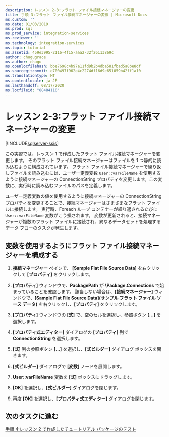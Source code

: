 ```yaml
---
description: レッスン 2-3:フラット ファイル接続マネージャーの変更
title: 手順 3:フラット ファイル接続マネージャーの変換 | Microsoft Docs
ms.custom: ''
ms.date: 01/03/2019
ms.prod: sql
ms.prod_service: integration-services
ms.reviewer: ''
ms.technology: integration-services
ms.topic: tutorial
ms.assetid: 459e3995-2116-4f15-aaa2-32f26113869c
author: chugugrace
ms.author: chugu
ms.openlocfilehash: bbe7698c4b97a11fd9b2b4dba581fbad5a8be8df
ms.sourcegitcommit: e700497f962e4c2274df16d9e651059b42ff1a10
ms.translationtype: HT
ms.contentlocale: ja-JP
ms.lasthandoff: 08/17/2020
ms.locfileid: "88484110"
---
```

# <a name="lesson-2-3-modify-the-flat-file-connection-manager"></a>レッスン 2-3:フラット ファイル接続マネージャーの変更

[!INCLUDE[sqlserver-ssis](../includes/applies-to-version/sqlserver-ssis.md)]

この実習では、レッスン 1 で作成したフラット ファイル接続マネージャーを変更します。 そのフラット ファイル接続マネージャーはファイルを 1 つ静的に読み込むように構成されています。 フラット ファイル接続マネージャーで繰り返しファイルを読み込むには、ユーザー定義変数 `User::varFileName` を使用するように接続マネージャーの ConnectionString プロパティを変更します。この変数に、実行時に読み込むファイルのパスを定義します。  
  
ユーザー定義変数の値を使用するように接続マネージャーの ConnectionString プロパティを変更することで、接続マネージャーはさまざまなフラット ファイルに接続します。 実行時、Foreach ループ コンテナーが繰り返されるたびに `User::varFileName` 変数がこう損されます。 変数が更新されると、接続マネージャーが複数のフラット ファイルに接続され、異なるデータセットを処理するデータ フローのタスクが発生します。  
  
## <a name="configure-the-flat-file-connection-manager-to-use-a-variable"></a>変数を使用するようにフラット ファイル接続マネージャーを構成する  
  
1.  **接続マネージャー** ペインで、 **[Sample Flat File Source Data]** を右クリックして **[プロパティ]** をクリックします。  

2.  **[プロパティ]** ウィンドウで、**PackagePath** が **\Package.Connections** で始まっていることを確認します。 該当しない場合は、**[接続マネージャー]** ウィンドウで、**[Sample Flat File Source Data]\(サンプル フラット ファイル ソース データ\)** を右クリックし、**[プロパティ]** をクリックします。
  
3.  **[プロパティ]** ウィンドウの **[式]** で、空のセルを選択し、参照ボタン **[...]** を選択します。  
  
4.  **[プロパティ式エディター]** ダイアログの **[プロパティ]** 列で **ConnectionString** を選択します。  
  
5.  **[式]** 列の参照ボタン **[...]** を選択し、**[式ビルダー]** ダイアログ ボックスを開きます。  
  
6.  **[式ビルダー]** ダイアログで **[変数]** ノードを展開します。  
  
7.  **User::varFileName** 変数を **[式]** ボックスにドラッグします。  
  
8.  **[OK]** を選択し、**[式ビルダー]** ダイアログを閉じます。  
  
9.  再度 **[OK]** を選択し、**[プロパティ式エディター]** ダイアログを閉じます。  
  
## <a name="go-to-next-task"></a>次のタスクに進む  
[手順 4:レッスン 2 で作成したチュートリアル パッケージのテスト](../integration-services/lesson-2-4-testing-the-lesson-2-tutorial-package.md)  
  
  
  
